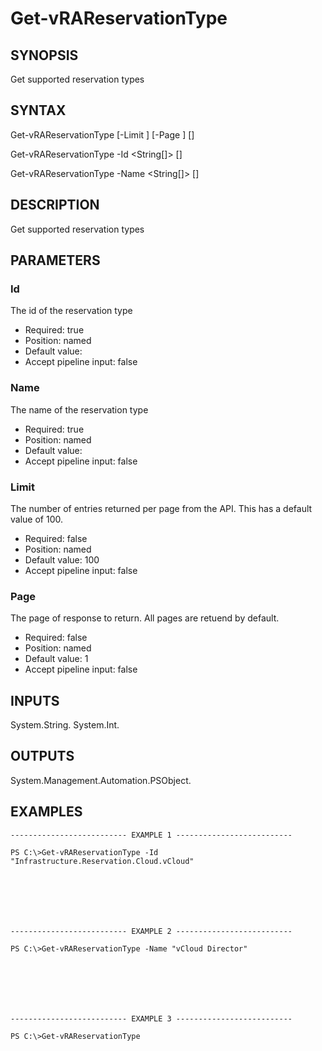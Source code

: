 # Get-vRAReservationType

## SYNOPSIS
    
Get supported reservation types

## SYNTAX
 Get-vRAReservationType [-Limit <Int32>] [-Page <Int32>] [<CommonParameters>] Get-vRAReservationType -Id <String[]> [<CommonParameters>] Get-vRAReservationType -Name <String[]> [<CommonParameters>]    

## DESCRIPTION

Get supported reservation types

## PARAMETERS


### Id

The id of the reservation type

* Required: true
* Position: named
* Default value: 
* Accept pipeline input: false

### Name

The name of the reservation type

* Required: true
* Position: named
* Default value: 
* Accept pipeline input: false

### Limit

The number of entries returned per page from the API. This has a default value of 100.

* Required: false
* Position: named
* Default value: 100
* Accept pipeline input: false

### Page

The page of response to return. All pages are retuend by default.

* Required: false
* Position: named
* Default value: 1
* Accept pipeline input: false

## INPUTS

System.String.
System.Int.

## OUTPUTS

System.Management.Automation.PSObject.

## EXAMPLES
```
-------------------------- EXAMPLE 1 --------------------------

PS C:\>Get-vRAReservationType -Id "Infrastructure.Reservation.Cloud.vCloud"







-------------------------- EXAMPLE 2 --------------------------

PS C:\>Get-vRAReservationType -Name "vCloud Director"







-------------------------- EXAMPLE 3 --------------------------

PS C:\>Get-vRAReservationType
```

